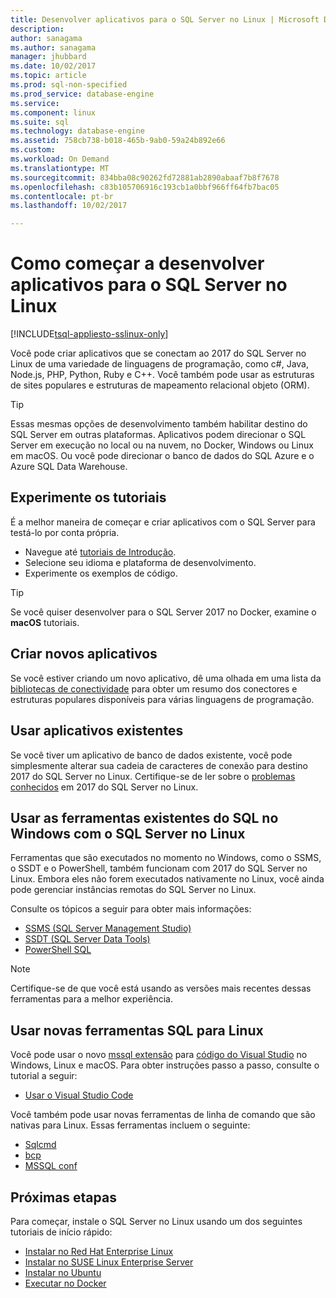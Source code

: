 ```yaml
---
title: Desenvolver aplicativos para o SQL Server no Linux | Microsoft Docs
description: 
author: sanagama
ms.author: sanagama
manager: jhubbard
ms.date: 10/02/2017
ms.topic: article
ms.prod: sql-non-specified
ms.prod_service: database-engine
ms.service: 
ms.component: linux
ms.suite: sql
ms.technology: database-engine
ms.assetid: 758cb738-b018-465b-9ab0-59a24b892e66
ms.custom: 
ms.workload: On Demand
ms.translationtype: MT
ms.sourcegitcommit: 834bba08c90262fd72881ab2890abaaf7b8f7678
ms.openlocfilehash: c83b105706916c193cb1a0bbf966ff64fb7bac05
ms.contentlocale: pt-br
ms.lasthandoff: 10/02/2017

---
```

# <a name="how-to-get-started-developing-applications-for-sql-server-on-linux"></a>Como começar a desenvolver aplicativos para o SQL Server no Linux

[!INCLUDE[tsql-appliesto-sslinux-only](../includes/tsql-appliesto-sslinux-only.md)]

Você pode criar aplicativos que se conectam ao 2017 do SQL Server no Linux de uma variedade de linguagens de programação, como c#, Java, Node.js, PHP, Python, Ruby e C++. Você também pode usar as estruturas de sites populares e estruturas de mapeamento relacional objeto (ORM).

> [!TIP]
> Essas mesmas opções de desenvolvimento também habilitar destino do SQL Server em outras plataformas. Aplicativos podem direcionar o SQL Server em execução no local ou na nuvem, no Docker, Windows ou Linux em macOS. Ou você pode direcionar o banco de dados do SQL Azure e o Azure SQL Data Warehouse.

## <a name="try-the-tutorials"></a>Experimente os tutoriais

É a melhor maneira de começar e criar aplicativos com o SQL Server para testá-lo por conta própria.

- Navegue até [tutoriais de Introdução](http://aka.ms/sqldev).
- Selecione seu idioma e plataforma de desenvolvimento.
- Experimente os exemplos de código.

> [!TIP]
> Se você quiser desenvolver para o SQL Server 2017 no Docker, examine o **macOS** tutoriais.

## <a name="create-new-applications"></a>Criar novos aplicativos

Se você estiver criando um novo aplicativo, dê uma olhada em uma lista da [bibliotecas de conectividade](sql-server-linux-develop-connectivity-libraries.md) para obter um resumo dos conectores e estruturas populares disponíveis para várias linguagens de programação.

## <a name="use-existing-applications"></a>Usar aplicativos existentes

Se você tiver um aplicativo de banco de dados existente, você pode simplesmente alterar sua cadeia de caracteres de conexão para destino 2017 do SQL Server no Linux. Certifique-se de ler sobre o [problemas conhecidos](sql-server-linux-release-notes.md) em 2017 do SQL Server no Linux.

## <a name="use-existing-sql-tools-on-windows-with-sql-server-on-linux"></a>Usar as ferramentas existentes do SQL no Windows com o SQL Server no Linux

Ferramentas que são executados no momento no Windows, como o SSMS, o SSDT e o PowerShell, também funcionam com 2017 do SQL Server no Linux. Embora eles não forem executados nativamente no Linux, você ainda pode gerenciar instâncias remotas do SQL Server no Linux. 

Consulte os tópicos a seguir para obter mais informações:

- [SSMS (SQL Server Management Studio)](sql-server-linux-develop-use-ssms.md)
- [SSDT (SQL Server Data Tools)](sql-server-linux-develop-use-ssdt.md)
- [PowerShell SQL](sql-server-linux-manage-powershell.md)

> [!Note] 
> Certifique-se de que você está usando as versões mais recentes dessas ferramentas para a melhor experiência.

## <a name="use-new-sql-tools-for-linux"></a>Usar novas ferramentas SQL para Linux

Você pode usar o novo [mssql extensão](https://aka.ms/mssql-marketplace) para [código do Visual Studio](https://code.visualstudio.com) no Windows, Linux e macOS. Para obter instruções passo a passo, consulte o tutorial a seguir:

- [Usar o Visual Studio Code](sql-server-linux-develop-use-vscode.md)

Você também pode usar novas ferramentas de linha de comando que são nativas para Linux. Essas ferramentas incluem o seguinte:

- [Sqlcmd](../tools/sqlcmd-utility.md)
- [bcp](sql-server-linux-migrate-bcp.md)
- [MSSQL conf](sql-server-linux-configure-mssql-conf.md)

## <a name="next-steps"></a>Próximas etapas

Para começar, instale o SQL Server no Linux usando um dos seguintes tutoriais de início rápido:

- [Instalar no Red Hat Enterprise Linux](quickstart-install-connect-red-hat.md)
- [Instalar no SUSE Linux Enterprise Server](quickstart-install-connect-suse.md)
- [Instalar no Ubuntu](quickstart-install-connect-ubuntu.md)
- [Executar no Docker](quickstart-install-connect-ubuntu.md)

